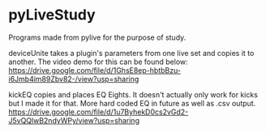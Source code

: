 # pyLiveStudy
Programs made from pylive for the purpose of study. 

deviceUnite takes a plugin's parameters from one live set and copies it to another. The video demo for this can be found below: 
https://drive.google.com/file/d/1GhsE8ep-hbtbBzu-i6Jmb4im89Zbv82-/view?usp=sharing

kickEQ copies and places EQ Eights. It doesn't actually only work for kicks but I made it for that. More hard coded EQ in future as well as .csv output.
https://drive.google.com/file/d/1u7ByhekD0cs2vGd2-J5vQQlwB2ndyWPy/view?usp=sharing
